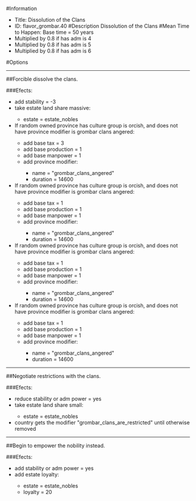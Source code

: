 #Information
 - Title: Dissolution of the Clans
 - ID: flavor_grombar.40
#Description
Dissolution of the Clans
#Mean Time to Happen:
Base time = 50 years
 - Multiplied by 0.8 if has adm is 4
 - Multiplied by 0.8 if has adm is 5
 - Multiplied by 0.8 if has adm is 6

#Options

___
##Forcible dissolve the clans.

###Efects:<ul><li>add stability = -3</li><li>take estate land share massive:</li><ul><li>estate = estate_nobles</li></ul><li>If random owned province has culture group is orcish, and does not have province modifier is grombar clans angered:</li><ul><li>add base tax = 3</li><li>add base production = 1</li><li>add base manpower = 1</li><li>add province modifier:</li><ul><li>name = "grombar_clans_angered"</li><li>duration = 14600</li></ul></ul><li>If random owned province has culture group is orcish, and does not have province modifier is grombar clans angered:</li><ul><li>add base tax = 1</li><li>add base production = 1</li><li>add base manpower = 1</li><li>add province modifier:</li><ul><li>name = "grombar_clans_angered"</li><li>duration = 14600</li></ul></ul><li>If random owned province has culture group is orcish, and does not have province modifier is grombar clans angered:</li><ul><li>add base tax = 1</li><li>add base production = 1</li><li>add base manpower = 1</li><li>add province modifier:</li><ul><li>name = "grombar_clans_angered"</li><li>duration = 14600</li></ul></ul><li>If random owned province has culture group is orcish, and does not have province modifier is grombar clans angered:</li><ul><li>add base tax = 1</li><li>add base production = 1</li><li>add base manpower = 1</li><li>add province modifier:</li><ul><li>name = "grombar_clans_angered"</li><li>duration = 14600</li></ul></ul></ul>

___
##Negotiate restrictions with the clans.

###Efects:<ul><li>reduce stability or adm power = yes</li><li>take estate land share small:</li><ul><li>estate = estate_nobles</li></ul><li>country gets the modifier "grombar_clans_are_restricted" until otherwise removed</li></ul>

___
##Begin to empower the nobility instead.

###Efects:<ul><li>add stability or adm power = yes</li><li>add estate loyalty:</li><ul><li>estate = estate_nobles</li><li>loyalty = 20</li></ul></ul>
